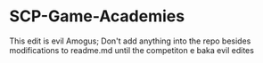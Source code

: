 # SCP-Game-Academies
This edit is evil
Amogus; Don't add anything into the repo besides modifications to readme.md until the competiton 
e baka
evil edites